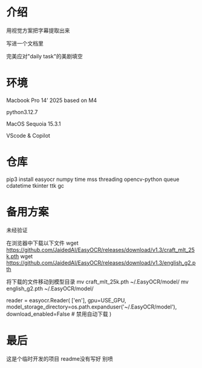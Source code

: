 # 介绍
用视觉方案把字幕提取出来

写进一个文档里

完美应对"daily task"的美剧填空



# 环境
Macbook Pro 14’ 2025 based on M4 

python3.12.7

MacOS Sequoia 15.3.1

VScode & Copilot



# 仓库
pip3 install easyocr numpy time mss threading opencv-python queue cdatetime tkinter ttk gc



# 备用方案
未经验证

在浏览器中下载以下文件
wget https://github.com/JaidedAI/EasyOCR/releases/download/v1.3/craft_mlt_25k.pth
wget https://github.com/JaidedAI/EasyOCR/releases/download/v1.3/english_g2.pth

将下载的文件移动到模型目录
mv craft_mlt_25k.pth ~/.EasyOCR/model/
mv english_g2.pth ~/.EasyOCR/model/


reader = easyocr.Reader(
    ['en'],
    gpu=USE_GPU,
    model_storage_directory=os.path.expanduser('~/.EasyOCR/model'),
    download_enabled=False  # 禁用自动下载
)





# 最后
这是个临时开发的项目
readme没有写好
别喷